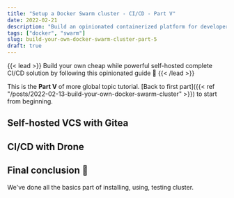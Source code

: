 ```yaml
---
title: "Setup a Docker Swarm cluster - CI/CD - Part V"
date: 2022-02-21
description: "Build an opinionated containerized platform for developer..."
tags: ["docker", "swarm"]
slug: build-your-own-docker-swarm-cluster-part-5
draft: true
---
```


{{< lead >}}
Build your own cheap while powerful self-hosted complete CI/CD solution by following this opinionated guide 🎉
{{< /lead >}}

This is the **Part V** of more global topic tutorial. [Back to first part]({{< ref "/posts/2022-02-13-build-your-own-docker-swarm-cluster" >}}) to start from beginning.

## Self-hosted VCS with Gitea

## CI/CD with Drone

## Final conclusion 🏁

We've done all the basics part of installing, using, testing cluster.
